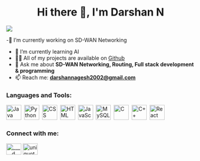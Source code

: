 <h1 align="center">Hi there 👋, I'm Darshan N</h1>
<div id="badges">
<img src="https://hits.sh/github.com/Darshan-Nagesh.svg?label=Profile%20views&extraCount=23257&color=0d7ee5"/>
</div>

-🔭 I’m currently working on SD-WAN Networking
- 🌱 I’m currently learning AI 
- 👨‍💻 All of my projects are available on [Github](https://github.com/Darshan-Nagesh)
- 💬 Ask me about **SD-WAN Networking, Routing, Full stack development & programming**
- 📫 Reach me: **darshannagesh2002@gmail.com**


<h3 align="left">Languages and Tools:</h3>
<div>
  <img src="https://cdn.jsdelivr.net/npm/simple-icons@3.0.1/icons/java.svg" title="Java" alt="Java" width="40" height="40"/>&nbsp;
  <img src="https://cdn.jsdelivr.net/npm/simple-icons@3.0.1/icons/python.svg" title="Python" alt="Python" width="40" height="40"/>&nbsp;
  <img src="https://cdn.jsdelivr.net/npm/simple-icons@3.0.1/icons/css3.svg"  title="CSS3" alt="CSS" width="40" height="40"/>&nbsp;
  <img src="https://cdn.jsdelivr.net/npm/simple-icons@3.0.1/icons/html5.svg" title="HTML5" alt="HTML" width="40" height="40"/>&nbsp;
  <img src="https://cdn.jsdelivr.net/npm/simple-icons@3.0.1/icons/javascript.svg" title="JavaScript" alt="JavaScript" width="40" height="40"/>&nbsp;
  <img src="https://cdn.jsdelivr.net/npm/simple-icons@3.0.1/icons/mysql.svg" title="MySQL"  alt="MySQL" width="40" height="40"/>&nbsp;
  <img src="https://cdn.jsdelivr.net/npm/simple-icons@3.0.1/icons/c.svg" title="C" alt="C" width="40" height="40"/>&nbsp;
  <img src="https://cdn.jsdelivr.net/npm/simple-icons@3.0.1/icons/cplusplus.svg" title="C++" alt="C++" width="40" height="40"/>&nbsp;
  <img src="https://cdn.jsdelivr.net/npm/simple-icons@3.0.1/icons/react.svg" title="React" alt="React" width="40" height="40"/>&nbsp;
</div>

<!-- ![Darshan's GitHub stats](https://github-readme-stats.vercel.app/api?username=Darshan-Nagesh&theme=dark&show_icons=true) -->

<h3 align="left">Connect with me:</h3>
<p align="left">
<a href="https://instagram.com/_____d___n_____" target="blank"><img align="center" src="https://cdn.jsdelivr.net/npm/simple-icons@3.0.1/icons/instagram.svg" alt="_____d___n_____" height="30" width="40" /></a>
<a href="https://www.linkedin.com/in/darshan-n-534867202/" target="blank"><img align="center" src="https://cdn.jsdelivr.net/npm/simple-icons@3.0.1/icons/linkedin.svg" alt="uniquota" height="30" width="40" /></a>
</p>
